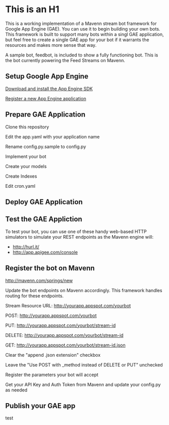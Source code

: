 # This is an H1 #

This is a working implementation of a Mavenn stream bot framework for Google App Engine (GAE).  You can use it to begin building your own bots.  This framework is built to support many bots within a singl GAE application, but feel free to create a single GAE app for your bot if it warrants the resources and makes more sense that way.

A sample bot, feedbot, is included to show a fully functioning bot.  This is the bot currently powering the Feed Streams on Mavenn.


## Setup Google App Engine ##


[Download and install the App Engine SDK](http://code.google.com/appengine/downloads.html)


[Register a new App Engine application](http://appengine.google.com)


## Prepare GAE Application ##

Clone this repository

Edit the app.yaml with your application name

Rename config.py.sample to config.py

Implement your bot

Create your models

Create Indexes

Edit cron.yaml


## Deploy GAE Application ##



## Test the GAE Appliction ##

To test your bot, you can use one of these handy web-based HTTP simulators to simulate your REST endpoints as the Mavenn engine will:

 - <http://hurl.it/>
 - <http://app.apigee.com/console>



## Register the bot on Mavenn ##

http://mavenn.com/springs/new


Update the bot endpoints on Mavenn accordingly.  This framework handles routing for these endpoints.

Stream Resource URL: http://yourapp.appspot.com/yourbot

POST: http://yourapp.appspot.com/yourbot

PUT: http://yourapp.appspot.com/yourbot/stream-id

DELETE: http://yourapp.appspot.com/yourbot/stream-id

GET: http://yourapp.appspot.com/yourbot/stream-id.json

Clear the "append .json extension" checkbox

Leave the "Use POST with _method instead of DELETE or PUT" unchecked


Register the parameters your bot will accept


Get your API Key and Auth Token from Mavenn and update your config.py as needed

## Publish your GAE app ##

test
